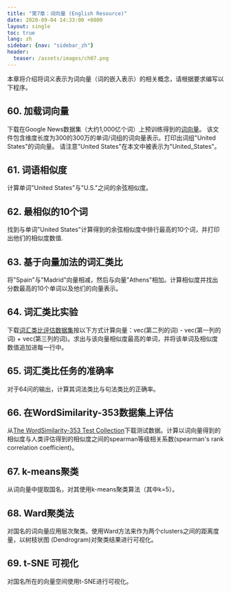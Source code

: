 ```yaml
---
title: "第7章：词向量 (English Resource)"
date: 2020-09-04 14:33:00 +0800
layout: single
toc: true
lang: zh
sidebar: {nav: "sidebar_zh"}
header:
  teaser: /assets/images/ch07.png
---
```


本章将介绍将词义表示为词向量（词的嵌入表示）的相关概念，请根据要求编写以下程序。


## 60. 加载词向量

下载在Google News数据集（大约1,000亿个词）上预训练得到的[词向量](https://drive.google.com/file/d/0B7XkCwpI5KDYNlNUTTlSS21pQmM/edit?usp=sharing)。
该文件包含维度长度为300的300万的单词/词组的词向量表示。打印出词组"United States"的词向量。
请注意"United States"在本文中被表示为"United_States"。

## 61. 词语相似度

计算单词"United States"与"U.S."之间的余弦相似度。

## 62. 最相似的10个词

找到与单词"United States"计算得到的余弦相似度中排行最高的10个词，并打印出他们的相似度数值.

## 63. 基于向量加法的词汇类比

将"Spain"与"Madrid"向量相减，然后与向量"Athens"相加。计算相似度并找出分数最高的10个单词以及他们的向量表示。

## 64. 词汇类比实验

下载[词汇类比评估数据集](http://download.tensorflow.org/data/questions-words.txt)按以下方式计算向量：vec(第二列的词) - vec(第一列的词) + vec(第三列的词)。求出与该向量相似度最高的单词，并将该单词及相似度数值追加进每一行中。

## 65. 词汇类比任务的准确率

对于64问的输出，计算其词法类比与句法类比的正确率。

## 66. 在WordSimilarity-353数据集上评估

从[The WordSimilarity-353 Test Collection](http://www.gabrilovich.com/resources/data/wordsim353/wordsim353.html)下载测试数据。计算以词向量得到的相似度与人类评估得到的相似度之间的spearman等级相关系数(spearman's rank correlation coefficient)。

## 67. k-means聚类

从词向量中提取国名，对其使用k-means聚类算法（其中k=5）。

## 68. Ward聚类法

对国名的词向量应用层次聚类。使用Ward方法来作为两个clusters之间的距离度量，以树枝状图 (Dendrogram)对聚类结果进行可视化。


## 69. t-SNE 可视化

对国名所在的向量空间使用t-SNE进行可视化。